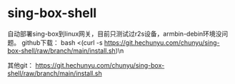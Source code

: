 # sing-box-shell
自动部署sing-box到linux网关，目前只测试过r2s设备，armbin-debin环境没问题。
github下载：
bash <(curl -s https://git.hechunyu.com/chunyu/sing-box-shell/raw/branch/main/install.sh)\n

其他git：
https://git.hechunyu.com/chunyu/sing-box-shell/raw/branch/main/install.sh
